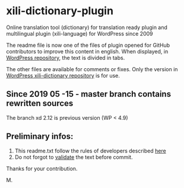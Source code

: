 # xili-dictionary-plugin
Online translation tool (dictionary) for translation ready plugin and multilingual plugin (xili-language) for WordPress since 2009

The readme file is now one of the files of plugin opened for GitHub contributors to improve this content in english.
When displayed, in [WordPress repository](https://wordpress.org/plugins/xili-dictionary/), the text is divided in tabs.

The other files are available for comments or fixes. Only the version in [WordPress xili-dictionary repository](https://wordpress.org/plugins/xili-dictionary/) is for use.

## Since 2019 05 -15 - master branch contains rewritten sources

The branch xd 2.12 is previous version (WP < 4.9)

## Preliminary infos:

1. This readme.txt follow the rules of developers described [here](https://wordpress.org/plugins/about/)
1. Do not forgot to [validate](https://wordpress.org/plugins/about/validator/) the text before commit.

Thanks for your contribution.

M.
